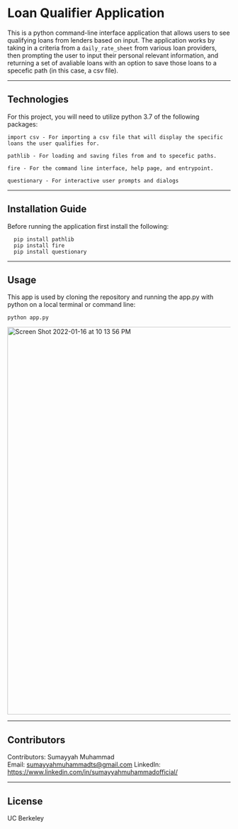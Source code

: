 # Loan Qualifier Application

This is a python command-line interface application that allows users to see qualifying loans from lenders based on input. The application works by taking in a criteria from a `daily_rate_sheet` from various loan providers, then prompting the user to input their personal relevant information, and returning a set of avaliable loans with an option to save those loans to a specefic path (in this case, a csv file).

---

## Technologies

For this project, you will need to utilize python 3.7 of the following packages:

 ````
 import csv - For importing a csv file that will display the specific loans the user qualifies for.

 pathlib - For loading and saving files from and to specefic paths.

 fire - For the command line interface, help page, and entrypoint.

 questionary - For interactive user prompts and dialogs
 ````

---

## Installation Guide

Before running the application first install the following:
````
  pip install pathlib
  pip install fire
  pip install questionary
````
---

## Usage

This app is used by cloning the repository and running the app.py with python on a local terminal or command line: 

`python app.py`

<img width="873" alt="Screen Shot 2022-01-16 at 10 13 56 PM" src="https://user-images.githubusercontent.com/96351123/149717095-dd71d79d-cd8b-4c1e-bb2e-7e446b438f35.png">

---

## Contributors

Contributors: Sumayyah Muhammad  
Email: sumayyahmuhammadts@gmail.com
LinkedIn: https://www.linkedin.com/in/sumayyahmuhammadofficial/

---

## License

UC Berkeley
